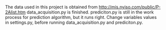 The data used in this project is obtained from http://mis.nyiso.com/public/P-2Alist.htm
data_acquisition.py is finished.
prediciton.py is still in the work process for prediction algorithm, but it runs right.
Change variables values in settings.py, before running data_acquisition.py and prediciton.py.

